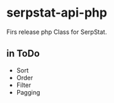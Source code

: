# serpstat-api-php

Firs release php Class for SerpStat.

## in ToDo
* Sort
* Order
* Filter
* Pagging
